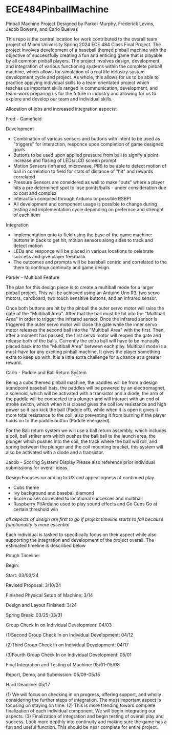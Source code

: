 # ECE484PinballMachine
Pinball Machine Project Designed by Parker Murphy, Frederick Levins, Jacob Bowens, and Carlo Buelvas


This repo is the central location for work contributed to the overall team project of Miami University Spring 2024 ECE 484 Class Final Project. The project involves development of a baseball themed pinball machine with the objective of successfully creating a fun and enticing game that is playable by all common pinball players. The project involves design, development, and integration of various functioning systems within the complete pinball machine, which allows for simulation of a real life industry system development cycle and project. As whole, this allows for us to be able to practice applying individual skills to a team orientated project which teaches us important skills ranged in communication, development, and team-work preparing us for the future in industry and allowing for us to explore and develop our team and individual skills.

Allocation of jobs and increased integration aspects:

Fred - Gamefield

Development 
- Combination of various sensors and buttons with intent to be used as "triggers" for interaction, responce upon completion of game designed goals
- Buttons to be used upon applied pressure from ball to signify a point increase and flasing of LEDs/LCD screen prompt
- Motion Sensors (infrared, microwave, PIR) to be able to detect motion of ball in correlation to field for stats of distance of "hit" and rewards correlated
- Pressure Sensors are considered as well to make "outs" where a player hits a pre determined spot to lose points/balls - under consideration due to cost and complex
- Interaction compiled through Arduino or possible RSBPI
- All development and component usage is possible to change during testing and implementation cycle depending on prefernce and strenght of each item

Integration
- Implementation onto to field using the base of the game machine: buttons in back to get hit, motion sensors along sides to track and detect motion
- LEDs and responce will be placed in various locations to celebrate success and give player feedback
- The outcomes and prompts will be baseball centric and correlated to the them to continue continuity and game design.

Parker - Multiball Feature

The plan for this design piece is to create a multiball mode for a larger pinball project.
This will be achieved using an Arduino Uno R3, two servo motors, cardboard, two touch sensitive buttons, and an infrared sensor.

Once both buttons are hit by the pinball the outer servo motor will raise the gate of the "Multiball Area".
After that the ball must be hit into the "Multiball Area" in order to trigger the infrared sensor.
Once the infrared sensor is triggered the outer servo motor will close the gate while the inner servo motor releases the second ball into the "Multiball Area" with the first.
Then, after a moment has passed, the first servo motor will reopen the gate and release both of the balls.
Currently the extra ball will have to be manually placed back into the "Multiball Area" between each play.
Multiball mode is a must-have for any exciting pinball machine. It gives the player something extra to keep up with. It is a little extra challenge for a chance at a greater reward.

Carlo - Paddle and Ball Return System

Being a cubs themed pinball machine, the paddles will be from a design standpoint baseball bats, the paddles will be powered by an electromagnet, 
a solenoid, which will be activated with a transistor and a diode, the arm of the paddle will be connected to a plunger and will interact with an end of stroke switch, which when it is closed gives the coil low resistance and high power so it can kick the ball (Paddle off), while when it is open it gives it more total resistance to the coil, also preventing it from burning if the player holds on to the paddle button (Paddle energized).

For the Ball return system we will use a ball return assembly, which includes a coil, ball striker arm which pushes the ball ball to the launch area, the plunger which pushes into the coil, the track where the ball will roll, and spring between the plunger and the coil mounting bracket, this system will also be activated with a diode and a transistor.


Jacob - Scoring System/ Display
Please also reference prior individual submissions for overall ideas. 

Design
Focuses on adding to UX and appealingness of continued play
- Cubs theme
- Ivy background and baseball diamond
- Score noises correlated to locational successes and multiball
- Raspberry PI/Arduino used to play sound effects and Go Cubs Go at certain threshold win

*all aspects of design are first to go if project timeline starts to fail because functionality is more essential*

Each individual is tasked to specifically focus on their aspect while also supporting the integration and development of the project overall. The estimated timeline is described below

Rough Timeline:

Begin: 

Start: 03/03/24

Revised Proposal: 3/10/24

Finished Physical Setup of Machine: 3/14

Design and Layout Finished: 3/24

Spring Break: 03/25-03/31

Group Check In on Individual Development: 04/03

(1)Second Group Check In on Individual Development: 04/12

(2)Third Group Check In on Individual Development: 04/17

(3)Fourth Group Check In on Individual Development: 05/01

Final Integration and Testing of Machine: 05/01-05/08

Report, Demo, and Submission: 05/09-05/15

Hard Deadline: 05/17

(1) We will focus on checking in on progress, offering support, and wholly considering the further steps of integration. The most important aspect is focusing on staying on time.
(2) This is more trending toward complete finalization of each individual component. We will begin integrating our aspects.
(3) Finalization of integration and begin testing of overall play and success. Look more depthly into continuity and making sure the game has a fun and useful function. This should be near complete for entire project.
